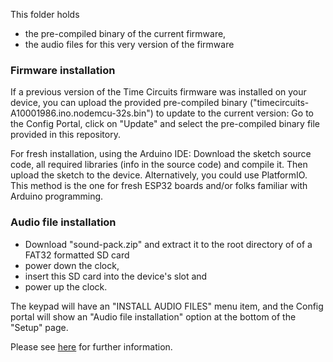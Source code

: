 This folder holds
- the pre-compiled binary of the current firmware,
- the audio files for this very version of the firmware

### Firmware installation

If a previous version of the Time Circuits firmware was installed on your device, you can upload the provided pre-compiled binary ("timecircuits-A10001986.ino.nodemcu-32s.bin") to update to the current version: Go to the Config Portal, click on "Update" and select the pre-compiled binary file provided in this repository.

For fresh installation, using the Arduino IDE: Download the sketch source code, all required libraries (info in the source code) and compile it. Then upload the sketch to the device. Alternatively, you could use PlatformIO. This method is the one for fresh ESP32 boards and/or folks familiar with Arduino programming.

### Audio file installation

- Download "sound-pack.zip" and extract it to the root directory of of a FAT32 formatted SD card
- power down the clock,
- insert this SD card into the device's slot and 
- power up the clock.

The keypad will have an "INSTALL AUDIO FILES" menu item, and the Config portal will show an "Audio file installation" option at the bottom of the "Setup" page.

Please see [here](https://github.com/realA10001986/Time-Circuits-Display/blob/main/README.md#audio-file-installation) for further information.
